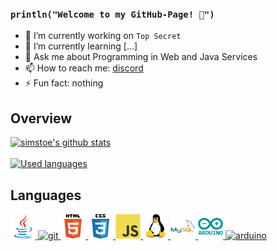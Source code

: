 

### `println("Welcome to my GitHub-Page! 👋")` 

- 🔭 I’m currently working on `Top Secret`
- 🌱 I’m currently learning [...]
- 💬 Ask me about Programming in Web and Java Services
- 📫 How to reach me: [discord](http://de.spongepedia.org/images/MrwasgehtdasanFuehrerschein.jpg)
- ⚡ Fun fact: nothing

## Overview
[![simstoe's github stats](https://github-readme-stats.vercel.app/api?username=simstoe&theme=tokyonight)](https://github.com/simstoe/github-readme-stats)
<br/>
<br/>
[![Used languages](https://github-readme-stats.vercel.app/api/top-langs/?username=simstoe&layout=compact&theme=tokyonight)](https://github-readme-stats.vercel.app/api/top-langs/?username=simstoe&layout=compact&theme=tokyonight)
<br/>


## Languages
<p align="left"></a>
<a href="https://www.java.com" target="_blank"> <img src="https://raw.githubusercontent.com/devicons/devicon/master/icons/java/java-original.svg" alt="java" width="40" height="40"/> </a> 
<a href="https://git-scm.com/" target="_blank"> <img src="https://www.vectorlogo.zone/logos/git-scm/git-scm-icon.svg" alt="git" width="40" height="40"/> </a> 
<a href="https://www.w3.org/html/" target="_blank"> <img src="https://raw.githubusercontent.com/devicons/devicon/master/icons/html5/html5-original-wordmark.svg" alt="html5" width="40" height="40"/> </a> 
<a href="https://www.w3schools.com/css/" target="_blank"> <img src="https://raw.githubusercontent.com/devicons/devicon/master/icons/css3/css3-original-wordmark.svg" alt="css3" width="40" height="40"/> </a> 
<a href="https://developer.mozilla.org/en-US/docs/Web/JavaScript" target="_blank"> <img src="https://raw.githubusercontent.com/devicons/devicon/master/icons/javascript/javascript-original.svg" alt="javascript" width="40" height="40"/></a><a href="https://www.linux.org/" target="_blank"> <img src="https://raw.githubusercontent.com/devicons/devicon/master/icons/linux/linux-original.svg" alt="linux" width="40" height="40"/> </a> 
<a href="https://www.mysql.com/" target="_blank"> <img src="https://raw.githubusercontent.com/devicons/devicon/master/icons/mysql/mysql-original-wordmark.svg" alt="mysql" width="40" height="40"/> </a> 
<a href="https://www.arduino.cc//" target="_blank"> <img src="https://raw.githubusercontent.com/devicons/devicon/master/icons/arduino/arduino-original-wordmark.svg" alt="arduino" width="40" height="40"/> </a>
<a href="https://www.powershell.cc//" target="_blank"> <img src="https://raw.githubusercontent.com/devicons/devicon/master/icons/powershell/powershell-original-wordmark.svg" alt="arduino" width="40" height="40"/> </a>
</p>

